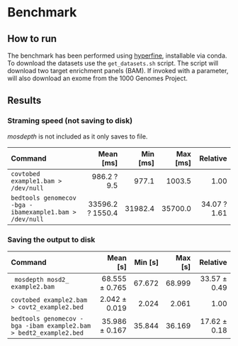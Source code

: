 # Benchmark

## How to run

The benchmark has been performed using [hyperfine](https://github.com/sharkdp/hyperfine), installable via conda.
To download the datasets use the `get_datasets.sh` script. 
The script will download two target enrichment panels (BAM).
If invoked with a parameter, will also download an exome from the 1000 Genomes Project.

## Results

### Straming speed (not saving to disk)

_mosdepth_ is not included as it only saves to file.

| Command | Mean [ms] | Min [ms] | Max [ms] | Relative |
|:---|---:|---:|---:|---:|
| `covtobed example1.bam > /dev/null` | 986.2 ? 9.5 | 977.1 | 1003.5 | 1.00 |
| `bedtools genomecov -bga -ibamexample1.bam > /dev/null` | 33596.2 ? 1550.4 | 31982.4 | 35700.0 | 34.07 ? 1.61 |


### Saving the output to disk

| Command | Mean [s] | Min [s] | Max [s] | Relative |
|:---|---:|---:|---:|---:|
| ` mosdepth mosd2_ example2.bam` | 68.555 ± 0.765 | 67.672 | 68.999 | 33.57 ± 0.49 |
| `covtobed example2.bam > covt2_example2.bed` | 2.042 ± 0.019 | 2.024 | 2.061 | 1.00 |
| `bedtools genomecov -bga -ibam example2.bam > bedt2_example2.bed` | 35.986 ± 0.167 | 35.844 | 36.169 | 17.62 ± 0.18 |

